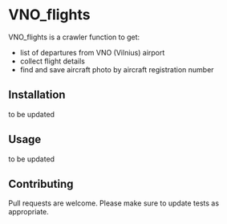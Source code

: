 
# VNO_flights
VNO_flights is a crawler function to get:
- list of departures from VNO (Vilnius) airport
- collect flight details
- find and save aircraft photo by aircraft registration number



## Installation
to be updated


## Usage
to be updated


## Contributing
Pull requests are welcome. 
Please make sure to update tests as appropriate.